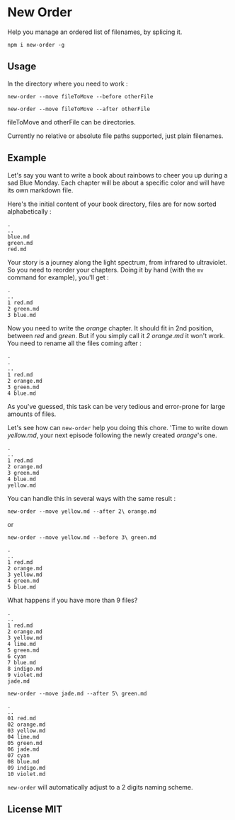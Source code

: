 # New Order

Help you manage an ordered list of filenames, by splicing it.

`npm i new-order -g`

## Usage

In the directory where you need to work :

`new-order --move fileToMove --before otherFile`


`new-order --move fileToMove --after otherFile`

fileToMove and otherFile can be directories.

Currently no relative or absolute file paths supported, just plain filenames.

## Example

Let's say you want to write a book about rainbows to cheer you up during a sad Blue Monday.
Each chapter will be about a specific color and will have its own markdown file.

Here's the initial content of your book directory, files are for now sorted alphabetically :

```
.
..
blue.md
green.md
red.md
```

Your story is a journey along the light spectrum, from infrared to ultraviolet.
So you need to reorder your chapters. Doing it by hand (with the `mv` command for example), you'll get :

```
.
..
1 red.md
2 green.md
3 blue.md
```

Now you need to write the *orange* chapter. It should fit in 2nd position, between *red* and *green*.
But if you simply call it *2 orange.md* it won't work. You need to rename all the files coming after :

```
.
.
..
1 red.md
2 orange.md
3 green.md
4 blue.md
```

As you've guessed, this task can be very tedious and error-prone for large amounts of files.

Let's see how can `new-order` help you doing this chore. 'Time to write down *yellow.md*, your next episode following the newly created *orange*'s one.

```
.
..
1 red.md
2 orange.md
3 green.md
4 blue.md
yellow.md
```

You can handle this in several ways with the same result :

`new-order --move yellow.md --after 2\ orange.md`

or

`new-order --move yellow.md --before 3\ green.md`

```
.
..
1 red.md
2 orange.md
3 yellow.md
4 green.md
5 blue.md
```

What happens if you have more than 9 files?

```
.
..
1 red.md
2 orange.md
3 yellow.md
4 lime.md
5 green.md
6 cyan
7 blue.md
8 indigo.md
9 violet.md
jade.md
```

`new-order --move jade.md --after 5\ green.md`

```
.
..
01 red.md
02 orange.md
03 yellow.md
04 lime.md
05 green.md
06 jade.md
07 cyan
08 blue.md
09 indigo.md
10 violet.md
```

`new-order` will automatically adjust to a 2 digits naming scheme.

## License MIT
